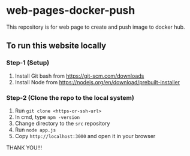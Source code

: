 # web-pages-docker-push

This repository is for web page to create and push image to docker hub.


## To run this website locally

### Step-1 (Setup)
1. Install Git bash from https://git-scm.com/downloads  
2. Install Node from https://nodejs.org/en/download/prebuilt-installer  

### Step-2 (Clone the repo to the local system)
1. Run `git clone <https-or-ssh-url>`
2. In cmd, type `npm -version`
3. Change directory to the `src` repository
4. Run `node app.js`
5. Copy `http://localhost:3000` and open it in your browser

THANK YOU!!!
